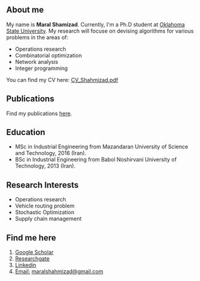 
## About me
My name is **Maral Shamizad**. Currently, I'm a Ph.D student at [Oklahoma State University](https://go.okstate.edu/). 
My research will focuse on devising algorithms for various problems in the areas of:
- Operations research
- Combinatorial optimization
- Network analysis
- Integer programming

You can find my CV here: [CV_Shahmizad.pdf](https://github.com/maralshahmizad/maralshahmizad/files/6794235/CV_Shahmizad.pdf)


## Publications
Find my publications [here](https://scholar.google.com/citations?hl=en&user=EetymRMAAAAJ).

## Education
- MSc in Industrial Engineering from Mazandaran University of Science and Technology, 2016 (Iran).
- BSc in Industrial Engineering from Babol Noshirvani University of Technology, 2013 (Iran).

## Research Interests
- Operations research
- Vehicle routing problem
- Stochastic Optimization
- Supply chain management


## Find me here
1. [Google Scholar](https://scholar.google.com/citations?hl=en&user=EetymRMAAAAJ)
2. [Researchgate](https://www.researchgate.net/profile/Maral-Shahmizad)
3. [Linkedin](https://www.linkedin.com/in/maral-shahmizad-8b9a9b19b/)
4. [Email:]() maralshahmizad@gmail.com
